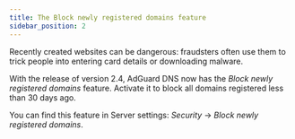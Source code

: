 ```yaml
---
title: The Block newly registered domains feature
sidebar_position: 2
---
```


Recently created websites can be dangerous: fraudsters often use them to trick people into entering card details or downloading malware. 

With the release of version 2.4, AdGuard DNS now has the *Block newly registered domains* feature. Activate it to block all domains registered less than 30 days ago. 

You can find this feature in Server settings: *Security* → *Block newly registered domains*.
